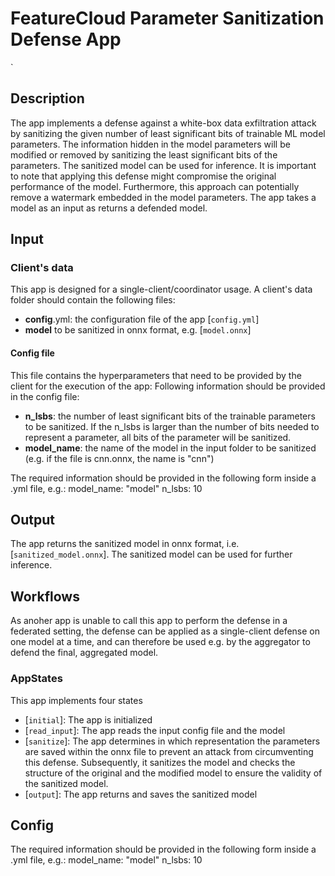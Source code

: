 # FeatureCloud Parameter Sanitization Defense App

`

## Description

The app implements a defense against a white-box data exfiltration attack by sanitizing the given number of least significant bits of trainable ML model parameters.
The information hidden in the model parameters will be modified or removed by sanitizing the least significant bits of the parameters.
The sanitized model can be used for inference. It is important to note that applying this defense might compromise the original performance of the model.
Furthermore, this approach can potentially remove a watermark embedded in the model parameters.
The app takes a model as an input as returns a defended model.

## Input

### Client's data

This app is designed for a single-client/coordinator usage. A client's data folder should contain the following files:

- **config**.yml: the configuration file of the app [`config.yml`]
- **model** to be sanitized in onnx format, e.g. [`model.onnx`]

#### Config file

This file contains the hyperparameters that need to be provided by the client for the execution of the app:
Following information should be provided in the config file:

- **n_lsbs**: the number of least significant bits of the trainable parameters to be sanitized. If the n_lsbs is larger than the number of bits needed to represent a parameter, all bits of the parameter will be sanitized.
- **model_name**: the name of the model in the input folder to be sanitized (e.g. if the file is cnn.onnx, the name is "cnn")

The required information should be provided in the following form inside a .yml file, e.g.:
model_name: "model"
n_lsbs: 10

## Output

The app returns the sanitized model in onnx format, i.e. [`sanitized_model.onnx`].
The sanitized model can be used for further inference.

## Workflows

As anoher app is unable to call this app to perform the defense in a federated setting, the defense can be applied as a single-client defense on one model at a time, and can therefore be used e.g. by the aggregator to defend the final, aggregated model.

### AppStates

This app implements four states

- [`initial`]: The app is initialized
- [`read_input`]: The app reads the input config file and the model
- [`sanitize`]: The app determines in which representation the parameters are saved within the onnx file to prevent an attack from circumventing this defense. Subsequently, it sanitizes the model and checks the structure of the original and the modified model to ensure the validity of the sanitized model.
- [`output`]: The app returns and saves the sanitized model

## Config

The required information should be provided in the following form inside a .yml file, e.g.:
model_name: "model"
n_lsbs: 10
